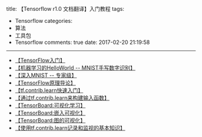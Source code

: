 title: 【Tensorflow r1.0 文档翻译】入门教程
tags:
  - Tensorflow
categories:
  - 算法
  - 工具包
  - Tensorflow
comments: true
date: 2017-02-20 21:19:58
---

- [【TensorFlow入门】](/2017/02/20/【Tensorflow%20r1.0%20文档翻译】TensorFlow入门/)
- [【机器学习的HelloWorld -- MNIST手写数字识别】](/2017/02/22/【Tensorflow%20r1.0%20文档翻译】机器学习的HelloWorld%20--%20MNIST手写数字识别/)
- [【深入MNIST -- 专家级】](/2017/02/26/【Tensorflow%20r1.0%20文档翻译】深入MNIST--专家级/)
- [【TensorFlow原理导论】](/2017/03/03/【Tensorflow%20r1.0%20文档翻译】Tensorflow原理导论/)
- [【tf.contrib.learn快速入门】](/2017/03/05/【Tensorflow%20r1.0%20文档翻译】【tf.contrib.learn快速入门】/)
- [【通过tf.contrib.learn来构建输入函数】](/2017/03/06/【Tensorflow%20r1.0%20文档翻译】通过tf.contrib.learn来构建输入函数/)
- [【TensorBoard:可视化学习】](/2017/03/07/【Tensorflow%20r1.0%20文档翻译】TensorBoard-可视化学习/)
- [【TensorBoard:嵌入可视化】](/2017/03/07/【Tensorflow%20r1.0%20文档翻译】TensorBoard-嵌入可视化/)
- [【TensorBoard:图的可视化】](/2017/03/07/【Tensorflow%20r1.0%20文档翻译】TensorBoard-图的可视化/)
- [【使用tf.contrib.learn记录和监视的基本知识】](/2017/03/09/【Tensorflow%20r1.0%20文档翻译】使用tf.contrib.learn记录和监视的基本知识/)
